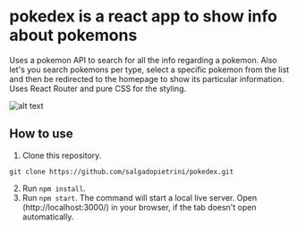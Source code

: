 # pokedex is a react app to show info about pokemons

Uses a pokemon API to search for all the info regarding a pokemon. Also let's you search pokemons per type, select a specific pokemon from the list and then be redirected to the homepage to show its particular information. Uses React Router and pure CSS for the styling.

![alt text](https://i.ibb.co/5xkBzLD/pokedex-LG.png)

## How to use

1. Clone this repository.

```
git clone https://github.com/salgadopietrini/pokedex.git
```

2. Run `npm install`.
3. Run `npm start`. The command will start a local live server. Open (http://localhost:3000/) in your browser, if the tab doesn't open automatically.

